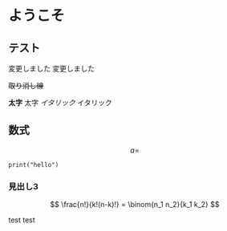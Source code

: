 # ようこそ

## テスト

変更しました
変更しました

 ~~取り消し線~~ 

**太字** 太字
 _イタリック_ イタリック

## 数式
$$
a = 
$$

```
print("hello")
```

### 見出し3
$$
\frac{n!}{k!(n-k)!} = \binom{n_1 n_2}{k_1 k_2}
$$

test
test
